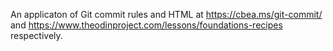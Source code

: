 An applicaton of Git commit rules and HTML at https://cbea.ms/git-commit/ and https://www.theodinproject.com/lessons/foundations-recipes respectively.
